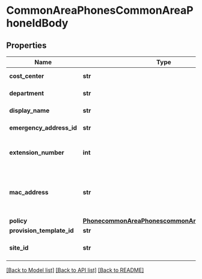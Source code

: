 # CommonAreaPhonesCommonAreaPhoneIdBody

## Properties
Name | Type | Description | Notes
------------ | ------------- | ------------- | -------------
**cost_center** | **str** | The cost center the common area phone belongs to. | [optional] 
**department** | **str** | The department the common area phone belongs to. | [optional] 
**display_name** | **str** | Display name of the common area phone. | [optional] 
**emergency_address_id** | **str** | The emergency location&#x27;s address ID. | [optional] 
**extension_number** | **int** | Extension number of the phone. If site code is enabled, provide short extension number instead. | [optional] 
**mac_address** | **str** |  Mac address or serial number of the device. Examples of supported format: \&quot;64-16-7f-37-90-92\&quot; or \&quot;64167f379092\&quot;. | [optional] 
**policy** | [**PhonecommonAreaPhonescommonAreaPhoneIdPolicy**](PhonecommonAreaPhonescommonAreaPhoneIdPolicy.md) |  | [optional] 
**provision_template_id** | **str** | Provision template id | [optional] 
**site_id** | **str** | Unique identifier of the [site](https://support.zoom.us/hc/en-us/articles/360020809672-Managing-Multiple-Sites) to which the common area desk phone is assigned. | [optional] 

[[Back to Model list]](../README.md#documentation-for-models) [[Back to API list]](../README.md#documentation-for-api-endpoints) [[Back to README]](../README.md)

